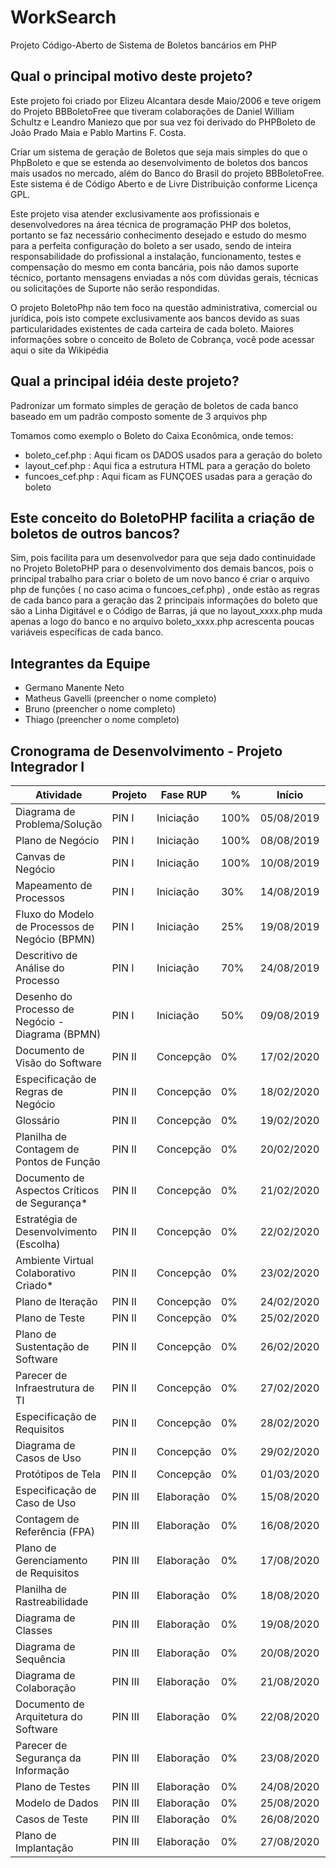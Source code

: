 WorkSearch
=========

Projeto Código-Aberto de Sistema de Boletos bancários em PHP

## Qual o principal motivo deste projeto?
Este projeto foi criado por Elizeu Alcantara desde Maio/2006 e teve origem do Projeto BBBoletoFree que tiveram colaborações de Daniel William Schultz e Leandro Maniezo que por sua vez foi derivado do PHPBoleto de João Prado Maia e Pablo Martins F. Costa.

Criar um sistema de geração de Boletos que seja mais simples do que o PhpBoleto e que se estenda ao desenvolvimento de boletos dos bancos mais usados no mercado, além do Banco do Brasil do projeto BBBoletoFree. Este sistema é de Código Aberto e de Livre Distribuição conforme Licença GPL.

Este projeto visa atender exclusivamente aos profissionais e desenvolvedores na área técnica de programação PHP dos boletos, portanto se faz necessário conhecimento desejado e estudo do mesmo para a perfeita configuração do boleto a ser usado, sendo de inteira responsabilidade do profissional a instalação, funcionamento, testes e compensação do mesmo em conta bancária, pois não damos suporte técnico, portanto mensagens enviadas a nós com dúvidas gerais, técnicas ou solicitações de Suporte não serão respondidas.

O projeto BoletoPhp não tem foco na questão administrativa, comercial ou jurídica, pois isto compete exclusivamente aos bancos devido as suas particularidades existentes de cada carteira de cada boleto. Maiores informações sobre o conceito de Boleto de Cobrança, você pode acessar aqui o site da Wikipédia

## Qual a principal idéia deste projeto?
Padronizar um formato simples de geração de boletos de cada banco baseado em um padrão composto somente de 3 arquivos php

Tomamos como exemplo o Boleto do Caixa Econômica, onde temos:

- boleto_cef.php : Aqui ficam os DADOS usados para a geração do boleto
- layout_cef.php : Aqui fica a estrutura HTML para a geração do boleto
- funcoes_cef.php : Aqui ficam as FUNÇOES usadas para a geração do boleto 

## Este conceito do BoletoPHP facilita a criação de boletos de outros bancos?
Sim, pois facilita para um desenvolvedor para que seja dado continuidade no Projeto BoletoPHP para o desenvolvimento dos demais bancos, pois o principal trabalho para criar o boleto de um novo banco é criar o arquivo php de funções ( no caso acima o funcoes_cef.php) , onde estão as regras de cada banco para a geração das 2 principais informações do boleto que são a Linha Digitável e o Código de Barras, já que no layout_xxxx.php muda apenas a logo do banco e no arquivo boleto_xxxx.php acrescenta poucas variáveis específicas de cada banco.

## Integrantes da Equipe
- Germano Manente Neto
- Matheus Gavelli (preencher o nome completo)
- Bruno (preencher o nome completo)
- Thiago (preencher o nome completo)

## Cronograma de Desenvolvimento - Projeto Integrador I

| Atividade                                       | Projeto | Fase RUP  |   %  | Início     | Término    |
|-------------------------------------------------|---------|-----------|------|------------|------------|
|Diagrama de Problema/Solução                     | PIN I   | Iniciação | 100% | 05/08/2019 | 08/08/2019 |
|Plano de Negócio                                 | PIN I   | Iniciação | 100% | 08/08/2019 | 10/08/2019 |
|Canvas de Negócio                                | PIN I   | Iniciação | 100% | 10/08/2019 | 14/08/2019 |
|Mapeamento de Processos                          | PIN I   | Iniciação | 30%  | 14/08/2019 | 19/08/2019 |
|Fluxo do Modelo de Processos de Negócio (BPMN)   | PIN I   | Iniciação | 25%  | 19/08/2019 | 24/08/2019 |
|Descritivo de Análise do Processo                | PIN I   | Iniciação | 70%  | 24/08/2019 | 29/08/2019 |
|Desenho do Processo de Negócio - Diagrama (BPMN) | PIN I   | Iniciação | 50%  | 09/08/2019 | 11/08/2019 |
|Documento de Visão do Software	                  | PIN II  | Concepção | 0%   | 17/02/2020 | 30/06/2020 |
|Especificação de Regras de Negócio	              | PIN II  | Concepção | 0%   | 18/02/2020 | 01/07/2020 |
|Glossário                                        | PIN II  | Concepção | 0%   | 19/02/2020 | 02/07/2020 |
|Planilha de Contagem de Pontos de Função         | PIN II  | Concepção | 0%   | 20/02/2020 | 03/07/2020 |
|Documento de Aspectos Críticos de Segurança*     | PIN II  | Concepção | 0%   | 21/02/2020 | 04/07/2020 |
|Estratégia de Desenvolvimento (Escolha)          | PIN II  | Concepção | 0%   | 22/02/2020 | 05/07/2020 |
|Ambiente Virtual Colaborativo Criado*	          | PIN II  | Concepção | 0%   | 23/02/2020 | 06/07/2020 |
|Plano de Iteração                                | PIN II  | Concepção | 0%   | 24/02/2020 | 07/07/2020 |
|Plano de Teste                                   | PIN II  | Concepção | 0%   | 25/02/2020 | 08/07/2020 |
|Plano de Sustentação de Software                 | PIN II  | Concepção | 0%   | 26/02/2020 | 09/07/2020 |
|Parecer de Infraestrutura de TI                  | PIN II  | Concepção | 0%   | 27/02/2020 | 10/07/2020 |
|Especificação de Requisitos                      | PIN II  | Concepção | 0%   | 28/02/2020 | 11/07/2020 |
|Diagrama de Casos de Uso                         | PIN II  | Concepção | 0%   | 29/02/2020 | 12/07/2020 |
|Protótipos de Tela  	                          | PIN II  | Concepção | 0%   | 01/03/2020 | 13/07/2020 |
|Especificação de Caso de Uso                     | PIN III | Elaboração| 0%   | 15/08/2020 | 13/12/2020 |
|Contagem de Referência (FPA)                     | PIN III | Elaboração| 0%   | 16/08/2020 | 14/12/2020 |
|Plano de Gerenciamento de Requisitos             | PIN III | Elaboração| 0%   | 17/08/2020 | 15/12/2020 |
|Planilha de Rastreabilidade                      | PIN III | Elaboração| 0%   | 18/08/2020 | 16/12/2020 |
|Diagrama de Classes                              | PIN III | Elaboração| 0%   | 19/08/2020 | 17/12/2020 |
|Diagrama de Sequência                            | PIN III | Elaboração| 0%   | 20/08/2020 | 18/12/2020 |
|Diagrama de Colaboração                          | PIN III | Elaboração| 0%   | 21/08/2020 | 19/12/2020 |
|Documento de Arquitetura do Software             | PIN III | Elaboração| 0%   | 22/08/2020 | 20/12/2020 |
|Parecer de Segurança da Informação               | PIN III | Elaboração| 0%   | 23/08/2020 | 21/12/2020 |
|Plano de Testes                                  | PIN III | Elaboração| 0%   | 24/08/2020 | 22/12/2020 |
|Modelo de Dados                                  | PIN III | Elaboração| 0%   | 25/08/2020 | 23/12/2020 |
|Casos de Teste                                   | PIN III | Elaboração| 0%   | 26/08/2020 | 24/12/2020 |
|Plano de Implantação                             | PIN III | Elaboração| 0%   | 27/08/2020 | 25/12/2020 |